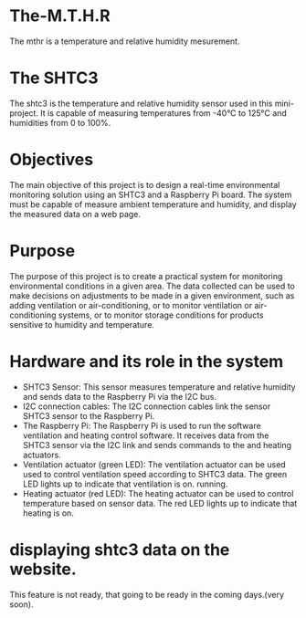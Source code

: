 # The-M.T.H.R
The mthr is a temperature and relative humidity mesurement.
# The SHTC3
The shtc3 is the temperature and relative humidity sensor used in this mini-project.
It is capable of measuring temperatures from -40°C to 125°C and humidities from 0 to 100%.
# Objectives
The main objective of this project is to design a real-time environmental monitoring solution using an SHTC3 and a Raspberry Pi board.
The system must be capable of measure ambient temperature and humidity, and display the measured data on a web page.
# Purpose
The purpose of this project is to create a practical system for monitoring environmental conditions in a given area.
The data collected can be used to make decisions on adjustments to be made in a given environment, such as adding ventilation or air-conditioning, or to monitor ventilation or air-conditioning systems, or to monitor storage conditions for products
sensitive to humidity and temperature.
# Hardware and its role in the system
 * SHTC3 Sensor: This sensor measures temperature and relative humidity and sends data to the Raspberry Pi via the I2C bus.
 * I2C connection cables: The I2C connection cables link the sensor SHTC3 sensor to the Raspberry Pi.
 * The Raspberry Pi: The Raspberry Pi is used to run the software ventilation and heating control software. It receives data from the SHTC3 sensor via the      I2C link and sends commands to the and heating actuators.
 * Ventilation actuator (green LED): The ventilation actuator can be used used to control ventilation speed according to SHTC3 data. The green LED lights       up to indicate that ventilation is on. running.
 * Heating actuator (red LED): The heating actuator can be used to control temperature based on sensor data. The red LED lights up to indicate that             heating is on.
# displaying shtc3 data on the website.
This feature is not ready, that going to be ready in the coming days.(very soon).
